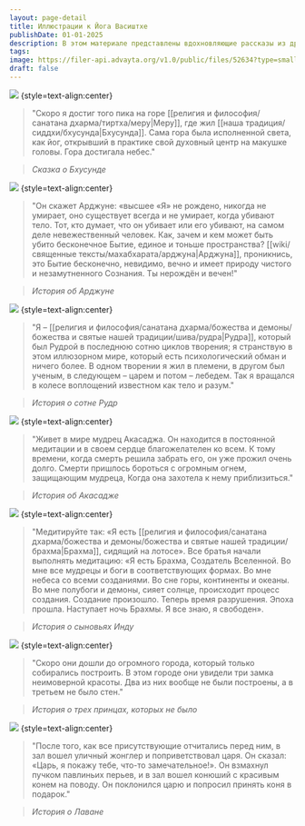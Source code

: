 ```yaml
---
layout: page-detail
title: Иллюстрации к Йога Васиштхе
publishDate: 01-01-2025
description: В этом материале представлены вдохновляющие рассказы из древнего великого йогического текста «Йога Васиштха» с иллюстрациями к ключевым эпизодам. Через легенды и притчи раскрываются глубокие философские истины о природе сознания, бессмертии и духовном пути. Истории о Бхусунде, Арджуне, Рудре, Акасадже и других мудрецах демонстрируют вечное единство бытия и иллюзорность мира, раскрывая суть йоги и сознания. Иллюстрации помогают лучше погрузиться в суть сказаний и визуализировать внутренний мир йогов и мудрецов. Этот материал — ценное духовное чтение для всех, кто стремится к мудрости и просветлению.
tags:
image: https://filer-api.advayta.org/v1.0/public/files/52634?type=small
draft: false
---
```


[![](https://filer-api.advayta.org/v1.0/public/files/52634?size=medium)](https://filer-api.advayta.org/v1.0/public/files/52635?size=medium) {style=text-align:center}

> "Скоро я достиг того пика на горе [[религия и философия/санатана дхарма/тиртха/меру|Меру]], где жил [[наша традиция/сиддхи/бхусунда|Бхусунда]]. Сама гора была исполненной света, как йог, открывший в практике свой духовный центр на макушке головы. Гора достигала небес."

> *Сказка о Бхусунде*

[![](https://filer-api.advayta.org/v1.0/public/files/52636?size=medium)](https://filer-api.advayta.org/v1.0/public/files/52643?size=medium) {style=text-align:center}

> "Он скажет Арджуне: «высшее «Я» не рождено, никогда не умирает, оно существует всегда и не умирает, когда убивают тело. Тот, кто думает, что он убивает или его убивают, на самом деле невежественный человек. Как, зачем и кем может быть убито бесконечное Бытие, единое и тоньше пространства? [[wiki/священные тексты/махабхарата/арджуна|Арджуна]], проникнись, это Бытие бесконечно, невидимо, вечно и имеет природу чистого и незамутненного Сознания. Ты нерождён и вечен!"

> *История об Арджуне*

[![](https://filer-api.advayta.org/v1.0/public/files/52650?size=medium)](https://filer-api.advayta.org/v1.0/public/files/52663?size=medium) {style=text-align:center}

> "Я – [[религия и философия/санатана дхарма/божества и демоны/божества и святые нашей традиции/шива/рудра|Рудра]], который был Рудрой в последнюю сотню циклов творения; я странствую в этом иллюзорном мире, который есть психологический обман и ничего более. В одном творении я жил в племени, в другом был ученым, в следующем – царем и потом – лебедем. Так я вращался в колесе воплощений известном как тело и разум."

> *История о сотне Рудр*

![](https://filer-api.advayta.org/v1.0/public/files/52676?size=medium)  {style=text-align:center}
> "Живет в мире мудрец Акасаджа. Он находится в постоянной медитации и в своем сердце благожелателен ко всем. К тому времени, когда смерть решила забрать его, он уже прожил очень долго. Смерти пришлось бороться с огромным огнем, защищающим мудреца, Когда она захотела к нему приблизиться."

> *История об Акасадже*

[![](https://filer-api.advayta.org/v1.0/public/files/52684?size=medium)](https://filer-api.advayta.org/v1.0/public/files/52691?size=medium) {style=text-align:center}

> "Медитируйте так: «Я есть [[религия и философия/санатана дхарма/божества и демоны/божества и святые нашей традиции/брахма|Брахма]], сидящий на лотосе». Все братья начали выполнять медитацию: «Я есть Брахма, Создатель Вселенной. Во мне все мудрецы и боги в соответствующих формах. Во мне небеса со всеми созданиями. Во сне горы, континенты и океаны. Во мне полубоги и демоны, сияет солнце, происходит процесс создания. Создание произошло. Теперь время разрушения. Эпоха прошла. Наступает ночь Брахмы. Я все знаю, я свободен». 

> *История о сыновьях Инду*

[![](https://filer-api.advayta.org/v1.0/public/files/52698?size=medium)](https://filer-api.advayta.org/v1.0/public/files/52705?size=medium) {style=text-align:center}

> "Скоро они дошли до огромного города, который только собирались построить. В этом городе они увидели три замка неимоверной красоты. Два из них вообще не были построены, а в третьем не было стен." 

> *История о трех принцах, которых не было*

[![](https://filer-api.advayta.org/v1.0/public/files/52706?size=medium)](https://filer-api.advayta.org/v1.0/public/files/52719?size=medium) {style=text-align:center}

> "После того, как все присутствующие отчитались перед ним, в зал вошел уличный жонглер и поприветствовал царя. Он сказал: «Царь, я покажу тебе, что-то замечательное!». Он взмахнул пучком павлиньих перьев, и в зал вошел конюший с красивым конем на поводу. Он поклонился царю и попросил принять коня в подарок." 

> *История о Лаване*
